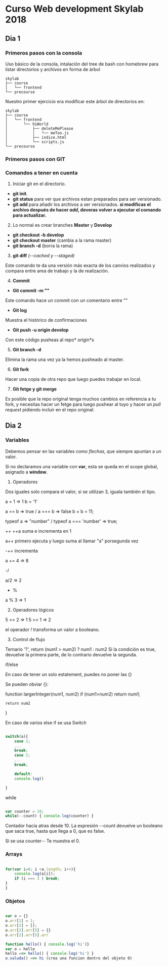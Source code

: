 # Curso Web development Skylab 2018


## Dia 1

### Primeros pasos con la consola

Uso básico de la consola, intalación del tree de bash con homebrew para listar directorios y archivos en forma de árbol

``` bh
skylab
├── course
│   └── frontend
└── precourse
```

Nuestro primer ejercicio era modificar este árbol de directorios en:

``` bh
skylab
├── course
│   └── frontend
│       └── hiWorld
│           ├── deleteMePlease
│           │   └── meToo.js
│           ├── indice.html
│           └── scripts.js
└── precourse
```

### **Primeros pasos con GIT**

### Comandos a tener en cuenta

1. Iniciar git en el directorio.

- **git init**.
- **git status** para ver que archivos estan preparados para ser versionado.
- **git add** para añadir los archivos a ser versionados.
**si modificas el archivo después de hacer *add*, deveras volver a ejecutar el comando para actualizar.**

2. Lo normal es crear branches **Master** y **Develop**

- **git checkout -b develop**
- **git checkout master** (cambia a la rama master)
- **git branch -d** (borra la rama)

3. **git diff** *(--cached y --staged)*

Este comando te da una versión más exacta de los canvios realizados y compara entre area de trabajo y la de realización.

4. **Commit**

- **Git commit -m ""** 

Este comando hace un commit con un comentario entre ""

- **Git log**

Muestra el histórico de confirmaciones

- **Git push -u origin develop**

Con este código pusheas al repo* origin*s

5. **Git branch -d**

Elimina la rama una vez ya la hemos pusheado al master.

6. **Git fork**

Hacer una copia de otra repo que luego puedes trabajar en local.

7. **Git fetge y git merge**

Es posible que la repo original tenga muchos cambios en referencia a tu fork, y necesitas hacer un fetge para luego pushear al tuyo y hacer un *pull request* pidiendo incluir en el repo original. 


## Dia 2

### Variables

Debemos pensar en las variables como *flechas*, que siempre apuntan a un valor.

Si no declaramos una variable con **var**, esta se queda en el scope global, asignado a **window**.

1. Operadores

Dos iguales solo compara el valor, si se utilizan 3, iguala también el tipo.

a = 1 => 1
b = '1'

a == b => true / a === b => false
b + b = 11;


typeof a => "number" / typeof a === 'number' => true;


  ++
 ++a suma e incrementa en 1

 a++ primero ejecuta y luego suma al llamar "a" porsegunda vez

 -+= incrementa 

a += 4 => 8

-/ 

a/2 => 2

- %

a % 3 => 1

2. Operadores lógicos

5 >> 2 => 1
5 >> 1 => 2

el operador *!* transforma un valor a booleano.

3. Control de flujo

Ternario '?', return (num1 > num2) ? num1 : num2
Si la condición es true, devuelve la primera parte, de lo contrario devuelve la segunda.

if/else 

En caso de tener un solo estatement, puedes no poner las {}

Se pueden obviar {}:

function largerInteger(num1, num2)
    if (num1>num2)
        return num1;

    return num2

}

En caso de varios else if se usa Switch

```javascript

switch(a){
    case 1;
    ...
    break;
    case 2;
    ...
    break;

    default:
    console.log()

}
``` 

while

```javascript

var counter = 10;
while(--count) { console.log(counter) }
```

Contador hacia atras desde 10.
La expresión --count devuelve un booleano que saca true, hasta que llega a 0, que es false.

Si se usa counter-- Te muestra el 0.


### Arrays

```javascript 

for(var i=0; i <a.length; i++){
    console.log(a[i]);
    if (i === 3 ) break;
}
}
```

### Objetos

```javascript

var o = {}
o.arr[1] = 1;
o.arr[2] = [];
o.arr[2].arr[5] = {}
o.arr[2].arr[5].arr 

function hello() { console.log('hi')}
var o = hello
hello ==> hello() { console.log('hi') }
o.saluda() ==> hi (crea una funcion dentro del objeto O)






